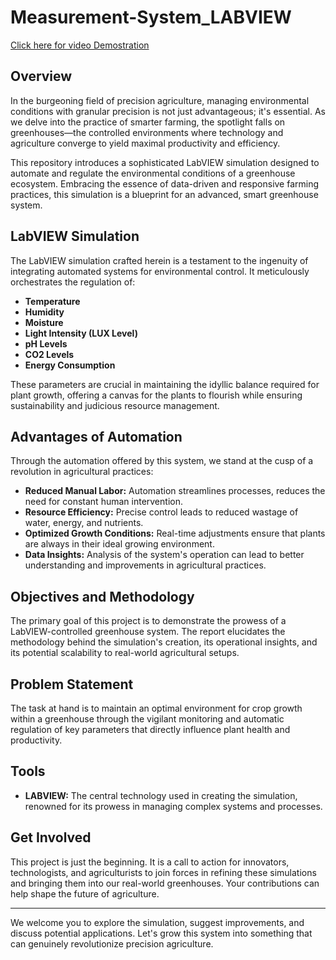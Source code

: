 # Measurement-System_LABVIEW

[Click here for video Demostration](https://youtu.be/qslPM7lwnYw)

## Overview

In the burgeoning field of precision agriculture, managing environmental conditions with granular precision is not just advantageous; it's essential. As we delve into the practice of smarter farming, the spotlight falls on greenhouses—the controlled environments where technology and agriculture converge to yield maximal productivity and efficiency.

This repository introduces a sophisticated LabVIEW simulation designed to automate and regulate the environmental conditions of a greenhouse ecosystem. Embracing the essence of data-driven and responsive farming practices, this simulation is a blueprint for an advanced, smart greenhouse system.

## LabVIEW Simulation

The LabVIEW simulation crafted herein is a testament to the ingenuity of integrating automated systems for environmental control. It meticulously orchestrates the regulation of:

- **Temperature**
- **Humidity**
- **Moisture**
- **Light Intensity (LUX Level)**
- **pH Levels**
- **CO2 Levels**
- **Energy Consumption**

These parameters are crucial in maintaining the idyllic balance required for plant growth, offering a canvas for the plants to flourish while ensuring sustainability and judicious resource management.

## Advantages of Automation

Through the automation offered by this system, we stand at the cusp of a revolution in agricultural practices:

- **Reduced Manual Labor:** Automation streamlines processes, reduces the need for constant human intervention.
- **Resource Efficiency:** Precise control leads to reduced wastage of water, energy, and nutrients.
- **Optimized Growth Conditions:** Real-time adjustments ensure that plants are always in their ideal growing environment.
- **Data Insights:** Analysis of the system's operation can lead to better understanding and improvements in agricultural practices.

## Objectives and Methodology

The primary goal of this project is to demonstrate the prowess of a LabVIEW-controlled greenhouse system. The report elucidates the methodology behind the simulation's creation, its operational insights, and its potential scalability to real-world agricultural setups.

## Problem Statement

The task at hand is to maintain an optimal environment for crop growth within a greenhouse through the vigilant monitoring and automatic regulation of key parameters that directly influence plant health and productivity.

## Tools

- **LABVIEW:** The central technology used in creating the simulation, renowned for its prowess in managing complex systems and processes.

## Get Involved

This project is just the beginning. It is a call to action for innovators, technologists, and agriculturists to join forces in refining these simulations and bringing them into our real-world greenhouses. Your contributions can help shape the future of agriculture.

---

We welcome you to explore the simulation, suggest improvements, and discuss potential applications. Let's grow this system into something that can genuinely revolutionize precision agriculture.

